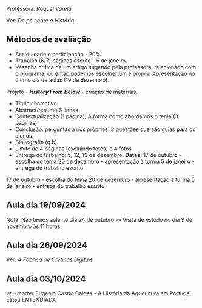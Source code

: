 Professora: *Raquel Varela*

Ver: *De pé sobre a História*.

## Métodos de avaliação
- Assiduidade e participação - 20%
- Trabalho (6/7) páginas escrito - 5 de janeiro. 
- Resenha crítica de um artigo sugerido pela professora, relacionado com o programa; ou então podemos escolher um e propor. Apresentação no último dia de aulas (19 de dezembro).

Projeto - ***History From Below*** - criação de materiais.
- Título chamativo
- Abstract/resumo 6 linhas
- Contextualização (1 página); A forma como abordamos o tema (3 páginas)
- Conclusão: perguntas a nós próprios. 3 questões que são guias para os alunos.
- Bibliografia (q.b)
- Limite de 4 páginas (excluindo fotos) e 4 fotos 
- Entrega do trabalho: 5, 12, 19 de dezembro.
**Datas:**
17 de outubro - escolha do tema
20 de dezembro - apresentação à turma
5 de janeiro - entrega do trabalho escrito

17 de outubro - escolha do tema
20 de dezembro - apresentação à turma
5 de janeiro - entrega do trabalho escrito

## Aula dia 19/09/2024
Nota: Não temos aula no dia 24 de outubro -» Visita de estudo no dia 9 de novembro às 11 horas.
## Aula dia 26/09/2024
Ver: *A Fábrica de Cretinos Digitais*
## Aula dia 03/10/2024
vou morrer
Eugénio Castro Caldas - A História da Agricultura em Portugal
Estou ENTENDIADA
